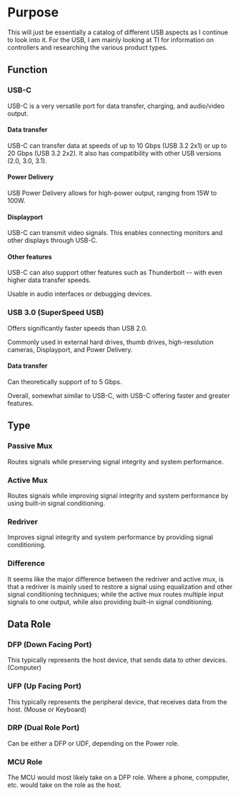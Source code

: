 # Purpose
This will just be essentially a catalog of different USB aspects as I continue to look into it. For the USB, I am mainly looking at TI for information on controllers and researching the various product types.

## Function
### USB-C
USB-C is a very versatile port for data transfer, charging, and audio/video output.

#### Data transfer
USB-C can transfer data at speeds of up to 10 Gbps (USB 3.2 2x1) or up to 20 Gbps (USB 3.2 2x2). It also has compatibility with other USB versions (2.0, 3.0, 3.1).

#### Power Delivery
USB Power Delivery allows for high-power output, ranging from 15W to 100W.

#### Displayport
USB-C can transmit video signals. This enables connecting monitors and other displays through USB-C.

#### Other features
USB-C can also support other features such as Thunderbolt -- with even higher data transfer speeds.

Usable in audio interfaces or debugging devices.


### USB 3.0 (SuperSpeed USB)
Offers significantly faster speeds than USB 2.0.

Commonly used in external hard drives, thumb drives, high-resolution cameras, Displayport, and Power Delivery.

#### Data transfer
Can theoretically support of to 5 Gbps. 

Overall, somewhat similar to USB-C, with USB-C offering faster and greater features.



## Type

### Passive Mux
Routes signals while preserving signal integrity and system performance.

### Active Mux
Routes signals while improving signal integrity and system performance by using built-in signal conditioning.

### Redriver
Improves signal integrity and system performance by providing signal conditioning.

### Difference
It seems like the major difference between the redriver and active mux, is that a redriver is mainly used to restore a signal using equalization and other signal conditioning techniques; while the active mux routes multiple input signals to one output, while also providing built-in signal conditioning.



## Data Role

### DFP (Down Facing Port)
This typically represents the host device, that sends data to other devices. (Computer)

### UFP (Up Facing Port)
This typically represents the peripheral device, that receives data from the host. (Mouse or Keyboard)

### DRP (Dual Role Port)
Can be either a DFP or UDF, depending on the Power role.


### MCU Role
The MCU would most likely take on a DFP role. Where a phone, compputer, etc. would take on the role as the host.


